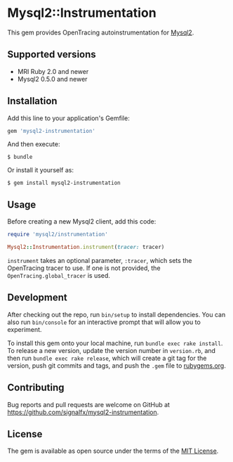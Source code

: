 # Mysql2::Instrumentation

This gem provides OpenTracing autoinstrumentation for [Mysql2](https://github.com/brianmario/mysql2).

## Supported versions

- MRI Ruby 2.0 and newer
- Mysql2 0.5.0 and newer

## Installation

Add this line to your application's Gemfile:

```ruby
gem 'mysql2-instrumentation'
```

And then execute:

    $ bundle

Or install it yourself as:

    $ gem install mysql2-instrumentation

## Usage

Before creating a new Mysql2 client, add this code:

```ruby
require 'mysql2/instrumentation'

Mysql2::Instrumentation.instrument(tracer: tracer)
```

`instrument` takes an optional parameter, `:tracer`, which sets the OpenTracing
tracer to use. If one is not provided, the `OpenTracing.global_tracer` is used.

## Development

After checking out the repo, run `bin/setup` to install dependencies. You can also run `bin/console` for an interactive prompt that will allow you to experiment.

To install this gem onto your local machine, run `bundle exec rake install`. To release a new version, update the version number in `version.rb`, and then run `bundle exec rake release`, which will create a git tag for the version, push git commits and tags, and push the `.gem` file to [rubygems.org](https://rubygems.org).

## Contributing

Bug reports and pull requests are welcome on GitHub at https://github.com/signalfx/mysql2-instrumentation.

## License

The gem is available as open source under the terms of the [MIT License](https://opensource.org/licenses/MIT).
